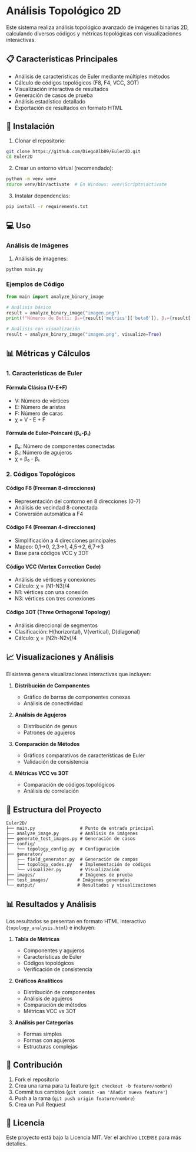 # Análisis Topológico 2D

Este sistema realiza análisis topológico avanzado de imágenes binarias 2D, calculando diversos códigos y métricas topológicas con visualizaciones interactivas.

## 📋 Características Principales

- Análisis de características de Euler mediante múltiples métodos
- Cálculo de códigos topológicos (F8, F4, VCC, 3OT)
- Visualización interactiva de resultados
- Generación de casos de prueba
- Análisis estadístico detallado
- Exportación de resultados en formato HTML

## 🚀 Instalación

1. Clonar el repositorio:
```bash
git clone https://github.com/DiegoAlb09/Euler2D.git
cd Euler2D
```

2. Crear un entorno virtual (recomendado):
```bash
python -m venv venv
source venv/bin/activate  # En Windows: venv\Scripts\activate
```

3. Instalar dependencias:
```bash
pip install -r requirements.txt
```

## 💻 Uso

### Análisis de Imágenes

1. Análisis de imagenes:
```bash
python main.py
```

### Ejemplos de Código

```python
from main import analyze_binary_image

# Análisis básico
result = analyze_binary_image("imagen.png")
print(f"Números de Betti: β₀={result['metrics']['beta0']}, β₁={result['metrics']['beta1']}")

# Análisis con visualización
result = analyze_binary_image("imagen.png", visualize=True)
```

## 📊 Métricas y Cálculos

### 1. Características de Euler

#### Fórmula Clásica (V-E+F)
- V: Número de vértices
- E: Número de aristas
- F: Número de caras
- χ = V - E + F

#### Fórmula de Euler-Poincaré (β₀-β₁)
- β₀: Número de componentes conectadas
- β₁: Número de agujeros
- χ = β₀ - β₁

### 2. Códigos Topológicos

#### Código F8 (Freeman 8-direcciones)
- Representación del contorno en 8 direcciones (0-7)
- Análisis de vecindad 8-conectada
- Conversión automática a F4

#### Código F4 (Freeman 4-direcciones)
- Simplificación a 4 direcciones principales
- Mapeo: 0,1→0, 2,3→1, 4,5→2, 6,7→3
- Base para códigos VCC y 3OT

#### Código VCC (Vertex Correction Code)
- Análisis de vértices y conexiones
- Cálculo: χ = (N1-N3)/4
- N1: vértices con una conexión
- N3: vértices con tres conexiones

#### Código 3OT (Three Orthogonal Topology)
- Análisis direccional de segmentos
- Clasificación: H(horizontal), V(vertical), D(diagonal)
- Cálculo: χ = (N2h-N2v)/4

## 📈 Visualizaciones y Análisis

El sistema genera visualizaciones interactivas que incluyen:

1. **Distribución de Componentes**
   - Gráfico de barras de componentes conexas
   - Análisis de conectividad

2. **Análisis de Agujeros**
   - Distribución de genus
   - Patrones de agujeros

3. **Comparación de Métodos**
   - Gráficos comparativos de características de Euler
   - Validación de consistencia

4. **Métricas VCC vs 3OT**
   - Comparación de códigos topológicos
   - Análisis de correlación

## 📁 Estructura del Proyecto

```
Euler2D/
├── main.py                 # Punto de entrada principal
├── analyze_image.py        # Análisis de imágenes
├── generate_test_images.py # Generación de casos
├── config/
│   └── topology_config.py  # Configuración
├── generator/
│   ├── field_generator.py  # Generación de campos
│   ├── topology_codes.py   # Implementación de códigos
│   └── visualizer.py       # Visualización
├── images/                 # Imágenes de prueba
├── test_images/           # Imágenes generadas
└── output/                # Resultados y visualizaciones
```

## 📊 Resultados y Análisis

Los resultados se presentan en formato HTML interactivo (`topology_analysis.html`) e incluyen:

1. **Tabla de Métricas**
   - Componentes y agujeros
   - Características de Euler
   - Códigos topológicos
   - Verificación de consistencia

2. **Gráficos Analíticos**
   - Distribución de componentes
   - Análisis de agujeros
   - Comparación de métodos
   - Métricas VCC vs 3OT

3. **Análisis por Categorías**
   - Formas simples
   - Formas con agujeros
   - Estructuras complejas

## 🤝 Contribución

1. Fork el repositorio
2. Crea una rama para tu feature (`git checkout -b feature/nombre`)
3. Commit tus cambios (`git commit -am 'Añadir nueva feature'`)
4. Push a la rama (`git push origin feature/nombre`)
5. Crea un Pull Request

## 📝 Licencia

Este proyecto está bajo la Licencia MIT. Ver el archivo `LICENSE` para más detalles.
